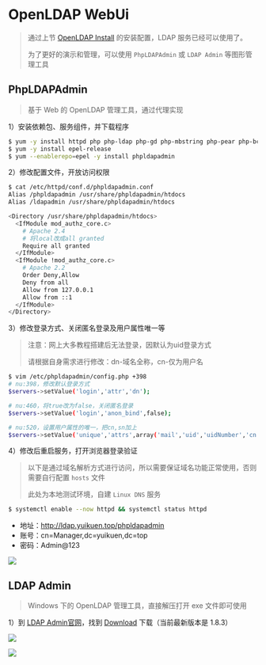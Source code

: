 # OpenLDAP WebUi

> 通过上节 [OpenLDAP Install](01-openldap_install.md) 的安装配置，LDAP 服务已经可以使用了。
> 
> 为了更好的演示和管理，可以使用 `PhpLDAPAdmin` 或 `LDAP Admin` 等图形管理工具

## PhpLDAPAdmin

> 基于 Web 的 OpenLDAP 管理工具，通过代理实现

1）安装依赖包、服务组件，并下载程序

```bash
$ yum -y install httpd php php-ldap php-gd php-mbstring php-pear php-bcmath php-xml
$ yum -y install epel-release 
$ yum --enablerepo=epel -y install phpldapadmin
```

2）修改配置文件，开放访问权限

```bash
$ cat /etc/httpd/conf.d/phpldapadmin.conf
Alias /phpldapadmin /usr/share/phpldapadmin/htdocs
Alias /ldapadmin /usr/share/phpldapadmin/htdocs

<Directory /usr/share/phpldapadmin/htdocs>
  <IfModule mod_authz_core.c>
    # Apache 2.4
    # 将local改成all granted
    Require all granted
  </IfModule>
  <IfModule !mod_authz_core.c>
    # Apache 2.2
    Order Deny,Allow
    Deny from all
    Allow from 127.0.0.1
    Allow from ::1
  </IfModule>
</Directory>
```

3）修改登录方式、关闭匿名登录及用户属性唯一等

> 注意：网上大多教程搭建后无法登录，因默认为uid登录方式
> 
> 请根据自身需求进行修改：dn-域名全称，cn-仅为用户名

```bash
$ vim /etc/phpldapadmin/config.php +398
# nu:398，修改默认登录方式
$servers->setValue('login','attr','dn');

# nu:460，将true改为false，关闭匿名登录
$servers->setValue('login','anon_bind',false);

# nu:520，设置用户属性的唯一，把cn,sn加上
$servers->setValue('unique','attrs',array('mail','uid','uidNumber','cn','sn'))
```

4）修改后重启服务，打开浏览器登录验证

> 以下是通过域名解析方式进行访问，所以需要保证域名功能正常使用，否则需要自行配置 `hosts` 文件
> 
> 此处为本地测试环境，自建 `Linux DNS` 服务

```bash
$ systemctl enable --now httpd && systemctl status httpd
```

- 地址：http://ldap.yuikuen.top/phpldapadmin
- 账号：cn=Manager,dc=yuikuen,dc=top
- 密码：Admin@123

![](https://yuikuen-1259273046.cos.ap-guangzhou.myqcloud.com/devops/20220728165733.png)

## LDAP Admin

> Windows 下的 OpenLDAP 管理工具，直接解压打开 exe 文件即可使用

1）到 [LDAP Admin官网](http://www.ldapadmin.org/index.html)，找到 [Download](https://sourceforge.net/projects/ldapadmin/files/ldapadmin/1.8.3/) 下载（当前最新版本是 1.8.3）

![](https://yuikuen-1259273046.cos.ap-guangzhou.myqcloud.com/devops/image-20220721161548513.png)

![](https://yuikuen-1259273046.cos.ap-guangzhou.myqcloud.com/devops/image-20220721161705076.png)